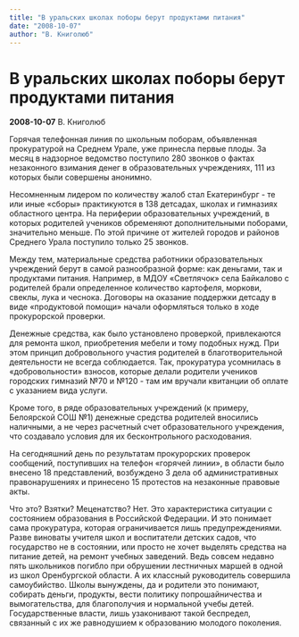 ```yaml
---
title: "В уральских школах поборы берут продуктами питания"
date: "2008-10-07"
author: "В. Книголюб"
---
```


# В уральских школах поборы берут продуктами питания

**2008-10-07** В. Книголюб

Горячая телефонная линия по школьным поборам, объявленная прокуратурой на Среднем Урале, уже принесла первые плоды. За месяц в надзорное ведомство поступило 280 звонков о фактах незаконного взимания денег в образовательных учреждениях, 111 из которых были совершены анонимно.

Несомненным лидером по количеству жалоб стал Екатеринбург - те или иные «сборы» практикуются в 138 детсадах, школах и гимназиях областного центра. На периферии образовательных учреждений, в которых родителей учеников обременяют дополнительными поборами, значительно меньше. По этой причине от жителей городов и районов Среднего Урала поступило только 25 звонков.

Между тем, материальные средства работники образовательных учреждений берут в самой разнообразной форме: как деньгами, так и продуктами питания. Например, в МДОУ «Светлячок» села Байкалово с родителей брали определенное количество картофеля, моркови, свеклы, лука и чеснока. Договоры на оказание поддержки детсаду в виде «продуктовой помощи» начали оформляться только в ходе прокурорской проверки.

Денежные средства, как было установлено проверкой, привлекаются для ремонта школ, приобретения мебели и тому подобных нужд. При этом принцип добровольного участия родителей в благотворительной деятельности не всегда соблюдается. Так, прокуратура усомнилась в «добровольности» взносов, которые делали родители учеников городских гимназий №70 и №120 - там им вручали квитанции об оплате с указанием вида услуги.

Кроме того, в ряде образовательных учреждений (к примеру, Белоярской СОШ №1) денежные средства родителей вносились наличными, а не через расчетный счет образовательного учреждения, что создавало условия для их бесконтрольного расходования.

На сегодняшний день по результатам прокурорских проверок сообщений, поступивших на телефон «горячей линии», в области было внесено 18 представлений, возбуждено 3 дела об административных правонарушениях и принесено 15 протестов на незаконные правовые акты.

Что это? Взятки? Меценатство? Нет. Это характеристика ситуации с состоянием образования в Российской Федерации. И это понимает сама прокуратура, которая ограничивается лишь предупреждениями. Разве виноваты учителя школ и воспитатели детских садов, что государство не в состоянии, или просто не хочет выделять средства на питание детей, на ремонт учебных заведений. Ведь совсем недавно пять школьников погибло при обрушении лестничных маршей в одной из школ Оренбургской области. А их классный руководитель совершила самоубийство. Школы вынуждены, да и родители это понимают, собирать деньги, продукты, вести политику попрошайничества и вымогательства, для благополучия и нормальной учебы детей. Государственные власти, лишь узаконивают такой беспредел, связанный с их же равнодушием к образованию молодого поколения.